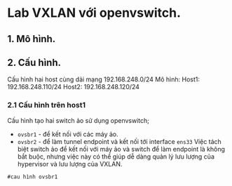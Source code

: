 # Lab VXLAN với openvswitch.


## 1. Mô hình.



## 2. Cấu hình.
Cấu hình hai host cùng dải mạng 192.168.248.0/24
Mô hình:
Host1: 192.168.248.110/24
Host2: 192.168.248.120/24

### 2.1 Cấu hình trên host1
Cấu hình tạo hai switch ảo sử dụng openvswitch;
- `ovsbr1` - để kết nối với các máy ảo.
- `ovsbr2` - để làm tunnel endpoint và kết nối tới interface `ens33`
Việc tách biệt switch ảo để kết nối với máy ảo và switch để làm endpoint là không bắt buộc, nhưng việc này có thể giúp dễ dàng quản lý lưu lượng của hypervisor và lưu lượng của VXLAN.

```
#cau hình ovsbr1 
```